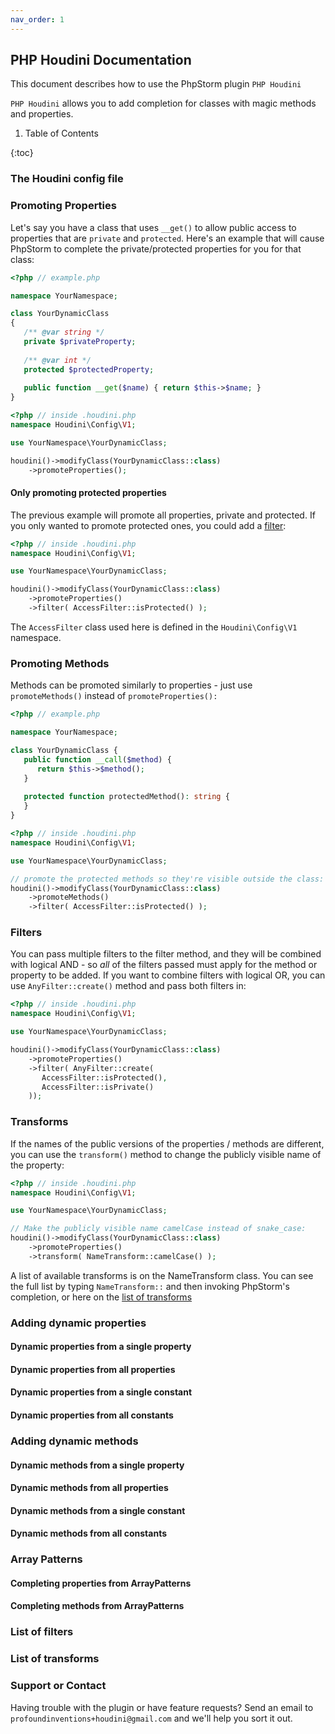 ```yaml
---
nav_order: 1
---
```

## PHP Houdini Documentation

This document describes how to use the PhpStorm plugin `PHP Houdini`

`PHP Houdini` allows you to add completion for classes with magic methods
and properties.


1. Table of Contents

{:toc}

[comment]: <> (1. [The .houdini.php config file]&#40;#the-houdini-config-file&#41;)

[comment]: <> (1. [Promoting properties]&#40;#promoting-properties&#41;)

[comment]: <> (1. [Promoting methods]&#40;#promoting-methods&#41;)

[comment]: <> (1. [Filters]&#40;#filters&#41;)

[comment]: <> (1. [Transforms]&#40;#transforms&#41;)

[comment]: <> (1. [Adding dynamic properties]&#40;#adding-dynamic-properties&#41;)

[comment]: <> (   1. [from a single property]&#40;#dynamic-properties-from-a-single-property&#41;)

[comment]: <> (   1. [from all properties]&#40;#dynamic-properties-from-all-properties&#41;)

[comment]: <> (   1. [from a single constant]&#40;#dynamic-properties-from-a-single-constant&#41;)

[comment]: <> (   1. [from all constants]&#40;#dynamic-properties-from-all-constants&#41;)

[comment]: <> (1. [Adding dynamic methods]&#40;#adding-dynamic-methods&#41;)

[comment]: <> (   1. [from a single property]&#40;#dynamic-methods-from-a-single-property&#41;)

[comment]: <> (   1. [from all properties]&#40;#dynamic-methods-from-all-properties&#41;)

[comment]: <> (   1. [from a single constant]&#40;#dynamic-methods-from-a-single-constant&#41;)

[comment]: <> (   1. [from all constants]&#40;#dynamic-properties-from-all-constants&#41;)

[comment]: <> (1. [Array Patterns]&#40;#array-patterns&#41;)

[comment]: <> (   1. [Completing properties from ArrayPatterns]&#40;#completing-properties-from-arraypatterns&#41;)

[comment]: <> (   1. [Completing methods from ArrayPatterns]&#40;#completing-methods-from-arraypatterns&#41;)

[comment]: <> (1. [List of filters]&#40;#list-of-filters&#41;)

[comment]: <> (1. [List of transforms]&#40;#list-of-transforms&#41;)

[comment]: <> (1. [Support or contact]&#40;#support-or-contact&#41;)

### The Houdini config file

### Promoting Properties

Let's say you have a class that uses `__get()` to allow public access
to properties that are `private` and `protected`. Here's an example that
will cause PhpStorm to complete the private/protected properties for you
for that class:

```php
<?php // example.php

namespace YourNamespace;

class YourDynamicClass
{
   /** @var string */
   private $privateProperty;
   
   /** @var int */
   protected $protectedProperty;
   
   public function __get($name) { return $this->$name; }
}
```

```php
<?php // inside .houdini.php
namespace Houdini\Config\V1;

use YourNamespace\YourDynamicClass;

houdini()->modifyClass(YourDynamicClass::class)
    ->promoteProperties();
```

#### Only promoting protected properties

The previous example will promote all properties, private and protected.
If you only wanted to promote protected ones, you could add a [filter](#filters):

```php
<?php // inside .houdini.php
namespace Houdini\Config\V1;

use YourNamespace\YourDynamicClass;

houdini()->modifyClass(YourDynamicClass::class)
    ->promoteProperties()
    ->filter( AccessFilter::isProtected() );
```

The `AccessFilter` class used here is defined in the `Houdini\Config\V1`
namespace. 

### Promoting Methods

Methods can be promoted similarly to properties - just use `promoteMethods()` instead
of `promoteProperties():`

```php
<?php // example.php

namespace YourNamespace;

class YourDynamicClass {
   public function __call($method) {
      return $this->$method();
   }
   
   protected function protectedMethod(): string {
   }
}
```

```php
<?php // inside .houdini.php
namespace Houdini\Config\V1;

use YourNamespace\YourDynamicClass;

// promote the protected methods so they're visible outside the class:
houdini()->modifyClass(YourDynamicClass::class)
    ->promoteMethods()
    ->filter( AccessFilter::isProtected() );
```

### Filters

You can pass multiple filters to the filter method, and they will be combined with logical AND - so *all* of the filters
passed must apply for the method or property to be added. If you want to combine filters with logical OR, you can
use `AnyFilter::create()` method and pass both filters in:

```php
<?php // inside .houdini.php
namespace Houdini\Config\V1;

use YourNamespace\YourDynamicClass;

houdini()->modifyClass(YourDynamicClass::class)
    ->promoteProperties()
    ->filter( AnyFilter::create(
       AccessFilter::isProtected(), 
       AccessFilter::isPrivate() 
    ));
```

### Transforms

If the names of the public versions of the properties / methods are 
different, you can use the `transform()` method to change the publicly visible name of the property:

```php
<?php // inside .houdini.php
namespace Houdini\Config\V1;

use YourNamespace\YourDynamicClass;

// Make the publicly visible name camelCase instead of snake_case:
houdini()->modifyClass(YourDynamicClass::class)
    ->promoteProperties()
    ->transform( NameTransform::camelCase() );
```

A list of available transforms is on the NameTransform class. You can see the full list by
typing `NameTransform::` and then invoking PhpStorm's completion, or here on the [list of transforms](#list-of-transforms)

### Adding dynamic properties

#### Dynamic properties from a single property

#### Dynamic properties from all properties

#### Dynamic properties from a single constant

#### Dynamic properties from all constants

### Adding dynamic methods

#### Dynamic methods from a single property

#### Dynamic methods from all properties

#### Dynamic methods from a single constant

#### Dynamic methods from all constants
      
### Array Patterns

#### Completing properties from ArrayPatterns

#### Completing methods from ArrayPatterns
      
### List of filters

### List of transforms

### Support or Contact

Having trouble with the plugin or have feature requests? Send an email to `profoundinventions+houdini@gmail.com`
and we'll help you sort it out.